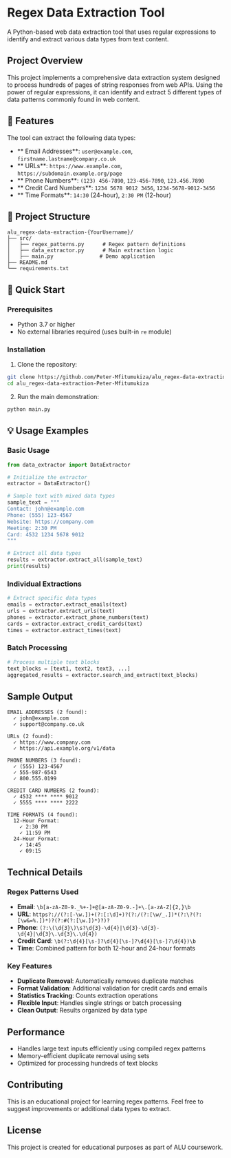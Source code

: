 # Regex Data Extraction Tool

A Python-based web data extraction tool that uses regular expressions to identify and extract various data types from text content.

## Project Overview

This project implements a comprehensive data extraction system designed to process hundreds of pages of string responses from web APIs. Using the power of regular expressions, it can identify and extract 5 different types of data patterns commonly found in web content.

## 🔧 Features

The tool can extract the following data types:

- ** Email Addresses**: `user@example.com`, `firstname.lastname@company.co.uk`
- ** URLs**: `https://www.example.com`, `https://subdomain.example.org/page`  
- ** Phone Numbers**: `(123) 456-7890`, `123-456-7890`, `123.456.7890`
- ** Credit Card Numbers**: `1234 5678 9012 3456`, `1234-5678-9012-3456`
- ** Time Formats**: `14:30` (24-hour), `2:30 PM` (12-hour)

## 📁 Project Structure

```
alu_regex-data-extraction-{YourUsername}/
├── src/
│   ├── regex_patterns.py      # Regex pattern definitions
│   ├── data_extractor.py      # Main extraction logic  
│   ├── main.py               # Demo application
├── README.md
└── requirements.txt
```

## 🚀 Quick Start

### Prerequisites
- Python 3.7 or higher
- No external libraries required (uses built-in `re` module)

### Installation

1. Clone the repository:
```bash
git clone https://github.com/Peter-Mfitumukiza/alu_regex-data-extraction-Peter-Mfitumukiza.git
cd alu_regex-data-extraction-Peter-Mfitumukiza
```

2. Run the main demonstration:
```bash
python main.py
```

## 💡 Usage Examples

### Basic Usage

```python
from data_extractor import DataExtractor

# Initialize the extractor
extractor = DataExtractor()

# Sample text with mixed data types
sample_text = """
Contact: john@example.com
Phone: (555) 123-4567  
Website: https://company.com
Meeting: 2:30 PM
Card: 4532 1234 5678 9012
"""

# Extract all data types
results = extractor.extract_all(sample_text)
print(results)
```

### Individual Extractions

```python
# Extract specific data types
emails = extractor.extract_emails(text)
urls = extractor.extract_urls(text)
phones = extractor.extract_phone_numbers(text)
cards = extractor.extract_credit_cards(text)
times = extractor.extract_times(text)
```

### Batch Processing

```python
# Process multiple text blocks
text_blocks = [text1, text2, text3, ...]
aggregated_results = extractor.search_and_extract(text_blocks)
```

## Sample Output

```
EMAIL ADDRESSES (2 found):
  ✓ john@example.com
  ✓ support@company.co.uk

URLs (2 found):  
  ✓ https://www.company.com
  ✓ https://api.example.org/v1/data

PHONE NUMBERS (3 found):
  ✓ (555) 123-4567
  ✓ 555-987-6543
  ✓ 800.555.0199

CREDIT CARD NUMBERS (2 found):
  ✓ 4532 **** **** 9012
  ✓ 5555 **** **** 2222

TIME FORMATS (4 found):
  12-Hour Format:
    ✓ 2:30 PM
    ✓ 11:59 PM
  24-Hour Format:  
    ✓ 14:45
    ✓ 09:15
```

## Technical Details

### Regex Patterns Used

- **Email**: `\b[a-zA-Z0-9._%+-]+@[a-zA-Z0-9.-]+\.[a-zA-Z]{2,}\b`
- **URL**: `https?://(?:[-\w.])+(?:[:\d]+)?(?:/(?:[\w/_.])*(?:\?(?:[\w&=%.])*)?(?:#(?:[\w.])*)?)?`  
- **Phone**: `(?:\(\d{3}\)\s?\d{3}-\d{4}|\d{3}-\d{3}-\d{4}|\d{3}\.\d{3}\.\d{4})`
- **Credit Card**: `\b(?:\d{4}[\s-]?\d{4}[\s-]?\d{4}[\s-]?\d{4})\b`
- **Time**: Combined pattern for both 12-hour and 24-hour formats

### Key Features

- **Duplicate Removal**: Automatically removes duplicate matches
- **Format Validation**: Additional validation for credit cards and emails  
- **Statistics Tracking**: Counts extraction operations
- **Flexible Input**: Handles single strings or batch processing
- **Clean Output**: Results organized by data type

## Performance

- Handles large text inputs efficiently using compiled regex patterns
- Memory-efficient duplicate removal using sets
- Optimized for processing hundreds of text blocks

## Contributing

This is an educational project for learning regex patterns. Feel free to suggest improvements or additional data types to extract.

## License

This project is created for educational purposes as part of ALU coursework.